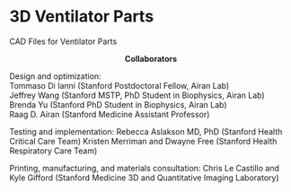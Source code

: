 # 3D Ventilator Parts
CAD Files for Ventilator Parts

<p align="center">
<strong>Collaborators</strong>
</p>

<p>Design and optimization:<br>
Tommaso Di Ianni (Stanford Postdoctoral Fellow, Airan Lab)<br>
Jeffrey Wang (Stanford MSTP, PhD Student in Biophysics, Airan Lab)<br>
Brenda Yu (Stanford PhD Student in Biophysics, Airan Lab)<br>
Raag D. Airan (Stanford Medicine Assistant Professor)</p>

Testing and implementation:
Rebecca Aslakson MD, PhD (Stanford Health Critical Care Team)
Kristen Merriman and Dwayne Free (Stanford Health Respiratory Care Team)

Printing, manufacturing, and materials consultation:
Chris Le Castillo and Kyle Gifford (Stanford Medicine 3D and Quantitative Imaging Laboratory)